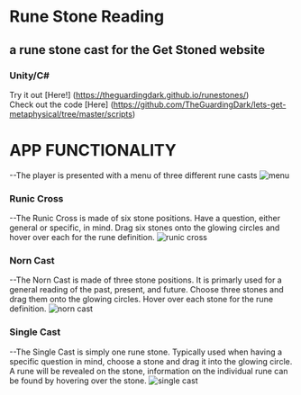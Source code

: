 
# Rune Stone Reading
## a rune stone cast for the Get Stoned website
### Unity/C#

Try it out [Here!] (https://theguardingdark.github.io/runestones/)  
Check out the code [Here] (https://github.com/TheGuardingDark/lets-get-metaphysical/tree/master/scripts)


APP FUNCTIONALITY
=====================
--The player is presented with a menu of three different rune casts
![menu](https://i.postimg.cc/K8bqfsj3/menu.png)

### Runic Cross
--The Runic Cross is made of six stone positions. Have a question, either general or specific, in mind. Drag six stones onto the glowing circles and hover over each for the rune definition.
![runic cross](https://i.postimg.cc/KjXrzRg3/cross.jpg)

### Norn Cast
--The Norn Cast is made of three stone positions. It is primarly used for a general reading of the past, present, and future. Choose three stones and drag them onto the glowing circles. Hover over each stone for the rune definition.
![norn cast](https://i.postimg.cc/zXCpyS7z/norn.jpg)

### Single Cast
--The Single Cast is simply one rune stone. Typically used when having a specific question in mind, choose a stone and drag it into the glowing circle. A rune will be revealed on the stone, information on the individual rune can be found by hovering over the stone.
![single cast](https://i.postimg.cc/nh1dPY9R/single.png)
